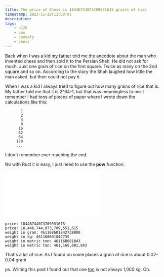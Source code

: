```yaml
---
title: The price of Chess is 18446744073709551615 grains of rice
timestamp: 2023-11-22T11:00:01
description:
tags:
    - u128
    - pow
    - commafy
    - chess
---
```


Back when I was a kid [my father](https://en.wikipedia.org/wiki/L%C3%A1szl%C3%B3_Szab%C3%B3_(chess_player)) told me the anecdote
about the man who invented chess and then sold it to the Persian Shah. He did not ask for much. Just one grain of rice on the first
square. Twice as many on the 2nd square and so on. According to the story the Shah laughed how little the man asked, but then could
not pay it.

When I was a kid I always tried to figure out how many grains of rice that is. My father told me that it is 2^64-1, but that was meaningless to
me. I remember I had tons of pieces of paper where I wrote down the calculations like this:

```
       1
       2
       4
       8
      16
      32
      64
     128
     ...
```

I don't remember ever reaching the end.

No with Rust it is easy, I just need to use the **pow** function:

![](examples/price-of-chess/src/main.rs)

```
price: 18446744073709551615
price: 18,446,744,073,709,551,615
weight in gram: 461168601842738800
weight in kg: 461168601842739
weight in metric ton: 461168601843
weight in metric ton: 461,168,601,843
```

That's a lot of rice. As I found on some places a grain of rice is about 0.02-0.04 gram

ps. Writing this post I found out that one [ton](https://en.wikipedia.org/wiki/Ton) is not always 1,000 kg. Oh.


